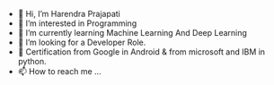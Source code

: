 - 👋 Hi, I’m Harendra Prajapati
- 👀 I’m interested in Programming
- 🌱 I’m currently learning Machine Learning And Deep Learning
- 💞️ I’m looking for a Developer Role.
- 💞️ Certification from Google in Android & from microsoft and IBM in python.
- 📫 How to reach me ...

<!---
harendraprajapati72/harendraprajapati72 is a ✨ special ✨ repository because its `README.md` (this file) appears on your GitHub profile.
You can click the Preview link to take a look at your changes.
--->

